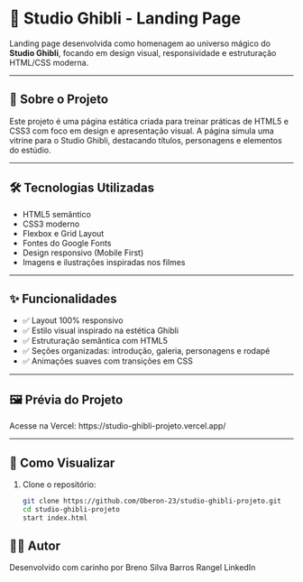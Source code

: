 

# 🌸 Studio Ghibli - Landing Page

Landing page desenvolvida como homenagem ao universo mágico do **Studio Ghibli**, focando em design visual, responsividade e estruturação HTML/CSS moderna.

---

## 🎨 Sobre o Projeto

Este projeto é uma página estática criada para treinar práticas de HTML5 e CSS3 com foco em design e apresentação visual. A página simula uma vitrine para o Studio Ghibli, destacando títulos, personagens e elementos do estúdio.

---

## 🛠️ Tecnologias Utilizadas

- HTML5 semântico  
- CSS3 moderno  
- Flexbox e Grid Layout  
- Fontes do Google Fonts  
- Design responsivo (Mobile First)  
- Imagens e ilustrações inspiradas nos filmes

---

## ✨ Funcionalidades

- ✅ Layout 100% responsivo  
- ✅ Estilo visual inspirado na estética Ghibli  
- ✅ Estruturação semântica com HTML5  
- ✅ Seções organizadas: introdução, galeria, personagens e rodapé  
- ✅ Animações suaves com transições em CSS  

---

## 🖼️ Prévia do Projeto

<p>
 Acesse na Vercel: https://studio-ghibli-projeto.vercel.app/
</p>



---

## 🚀 Como Visualizar

1. Clone o repositório:
   ```bash
   git clone https://github.com/Oberon-23/studio-ghibli-projeto.git
   cd studio-ghibli-projeto
   start index.html
   ```

## 👨‍💻 Autor
Desenvolvido com carinho por Breno Silva Barros Rangel
LinkedIn 

